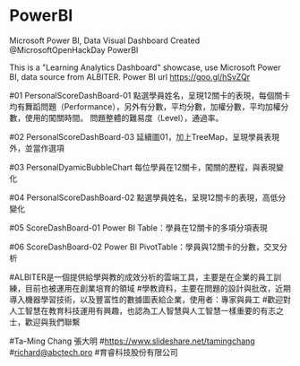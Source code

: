 # PowerBI
Microsoft Power BI, Data Visual Dashboard
Created @MicrosoftOpenHackDay PowerBI

This is a "Learning Analytics Dashboard" showcase, use Microsoft Power BI, data source from ALBITER.
Power BI url https://goo.gl/hSvZQr

#01 PersonalScoreDashBoard-01
點選學員姓名，呈現12關卡的表現，每個關卡均有舞蹈問題（Performance），另外有分數，平均分數，加權分數，平均加權分數，使用的闖關時間。
問題整體的難易度（Level），通過率。

#02 PersonalScoreDashBoard-03
延續圖01，加上TreeMap，呈現學員表現外，並當作選項

#03 PersonalDyamicBubbleChart
每位學員在12關卡，闖關的歷程，與表現變化

#04 PersonalScoreDashBoard-02
點選學員姓名，呈現12關卡的表現，高低分變化


#05 ScoreDashBoard-01
Power BI Table：學員在12關卡的多項分項表現

#06 ScoreDashBoard-02
Power BI PivotTable：學員與12關卡的分數，交叉分析

#ALBITER是一個提供給學與教的成效分析的雲端工具，主要是在企業的員工訓練，目前也被運用在創業培育的領域
#學教資料，主要在問題的設計與批改，近期導入機器學習技術，以及豐富性的數據圖表給企業，使用者：專家與員工
#歡迎對人工智慧在教育科技運用有興趣，也認為工人智慧與人工智慧一樣重要的有志之士，歡迎與我們聯繫

#Ta-Ming Chang 張大明
#https://www.slideshare.net/tamingchang
#richard@abctech.pro
#育睿科技股份有限公司




